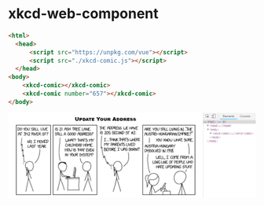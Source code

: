# xkcd-web-component

```html
<html>
  <head>
      <script src="https://unpkg.com/vue"></script>
      <script src="./xkcd-comic.js"></script>
  </head>
<body>
    <xkcd-comic></xkcd-comic>
    <xkcd-comic number="657"></xkcd-comic>
</body>
```


![](image.png)
